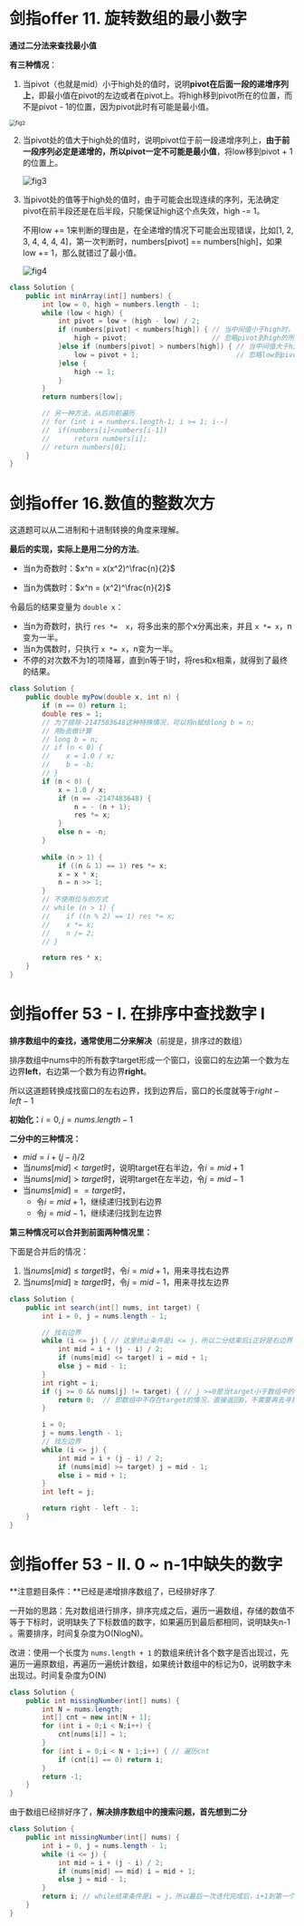 # 剑指offer 11. 旋转数组的最小数字

**通过二分法来查找最小值**

**有三种情况**：

1. 当pivot（也就是mid）小于high处的值时，说明**pivot在后面一段的递增序列上**，即最小值在pivot的左边或者在pivot上。将high移到pivot所在的位置，而不是pivot - 1的位置，因为pivot此时有可能是最小值。

<img src="https://assets.leetcode-cn.com/solution-static/jianzhi_11/2.png" alt="fig2" style="zoom:67%;" />



2. 当pivot处的值大于high处的值时，说明pivot位于前一段递增序列上，**由于前一段序列必定是递增的，所以pivot一定不可能是最小值**，将low移到pivot + 1的位置上。

   ![fig3](https://assets.leetcode-cn.com/solution-static/jianzhi_11/3.png)



3. 当pivot处的值等于high处的值时，由于可能会出现连续的序列，无法确定pivot在前半段还是在后半段，只能保证high这个点失效，high -= 1。

   不用low += 1来判断的理由是，在全递增的情况下可能会出现错误，比如[1, 2, 3, 4, 4, 4, 4]，第一次判断时，numbers[pivot] == numbers[high]，如果low += 1，那么就错过了最小值。

   ![fig4](https://assets.leetcode-cn.com/solution-static/jianzhi_11/4.png)

```java
class Solution {
    public int minArray(int[] numbers) {
        int low = 0, high = numbers.length - 1;
        while (low < high) {
            int pivot = low + (high - low) / 2;
            if (numbers[pivot] < numbers[high]) { // 当中间值小于high时，
                high = pivot;                     // 忽略pivot到high的所有数
            }else if (numbers[pivot] > numbers[high]) { // 当中间值大于high时，
                low = pivot + 1;                        // 忽略low到pivot的所有数
            }else {
                high -= 1;
            }
        }
        return numbers[low];

        // 另一种方法，从后向前遍历
        // for (int i = numbers.length-1; i >= 1; i--) 
		// 	if(numbers[i]<numbers[i-1])
		// 		return numbers[i];
		// return numbers[0];
    }
}
```



# 剑指offer 16.数值的整数次方

这道题可以从二进制和十进制转换的角度来理解。

**最后的实现，实际上是用二分的方法**。

* 当n为奇数时：$x^n = x(x^2)^\frac{n}{2}$

* 当n为偶数时：$x^n = (x^2)^\frac{n}{2}$

令最后的结果变量为 `double x`：

* 当n为奇数时，执行 `res *=  x`，将多出来的那个x分离出来，并且 `x *= x`，n变为一半。
* 当n为偶数时，只执行 `x *= x`，n变为一半。
* 不停的对次数不为1的项降幂，直到n等于1时，将res和x相乘，就得到了最终的结果。



```java
class Solution {
    public double myPow(double x, int n) {
        if (n == 0) return 1;
        double res = 1;
        // 为了排除-2147583648这种特殊情况，可以将n赋给long b = n;
        // 用b去做计算
        // long b = n;
        // if (n < 0) {
        //    x = 1.0 / x;
        //    b = -b;
        // }
        if (n < 0) {
            x = 1.0 / x;
            if (n == -2147483648) {
                n = - (n + 1);
                res *= x;
            }
            else n = -n;
        }
        
        while (n > 1) {
            if ((n & 1) == 1) res *= x;
            x = x * x;
            n = n >> 1;
        }
        // 不使用位与的方式
        // while (n > 1) {
        //    if ((n % 2) == 1) res *= x;
        //    x *= x;
        //    n /= 2;
        // }

        return res * x;
    }
}
```



# 剑指offer 53 - I. 在排序中查找数字 I

**排序数组中的查找，通常使用二分来解决**（前提是，排序过的数组）

排序数组中nums中的所有数字target形成一个窗口，设窗口的左边第一个数为左边界**left**，右边第一个数为有边界**right**。

所以这道题转换成找窗口的左右边界，找到边界后，窗口的长度就等于$right - left - 1$



**初始化：**$i=0,j=nums.length - 1$

**二分中的三种情况：**

* $mid = i + (j - i) / 2$
* 当$nums[mid] < target$时，说明target在右半边，令$i=mid+1$
* 当$nums[mid]>target$时，说明target在左半边，令$j = mid - 1$
* 当$nums[mid]==target$时，
  * 令$i = mid + 1$，继续递归找到右边界
  * 令$j = mid - 1$，继续递归找到左边界

**第三种情况可以合并到前面两种情况里：**

下面是合并后的情况：

1. 当$nums[mid]\leq target$时，令$i = mid + 1$，用来寻找右边界
2. 当$nums[mid] \geq target$时，令$j=mid-1$，用来寻找左边界

```java
class Solution {
    public int search(int[] nums, int target) {
        int i = 0, j = nums.length - 1;

        // 找右边界
        while (i <= j) { // 这里终止条件是i <= j，所以二分结束后i正好是右边界
            int mid = i + (j - i) / 2;
            if (nums[mid] <= target) i = mid + 1;
            else j = mid - 1;
        }
        int right = i;
        if (j >= 0 && nums[j] != target) { // j >=0是当target小于数组中的所有数时的情况，nums[j] != target是target大于数组中所有数时的情况
            return 0;  // 即数组中不存在target的情况，直接返回0，不需要再去寻找左边界了
        }

        i = 0;
        j = nums.length - 1;
        // 找左边界
        while (i <= j) {
            int mid = i + (j - i) / 2;
            if (nums[mid] >= target) j = mid - 1;
            else i = mid + 1;
        }
        int left = j;

        return right - left - 1;
    }
}
```



# 剑指offer 53 - II. 0 ~ n-1中缺失的数字

**注意题目条件：**已经是递增排序数组了，已经排好序了

一开始的思路：先对数组进行排序，排序完成之后，遍历一遍数组，存储的数值不等于下标时，说明缺失了下标数值的数字，如果遍历到最后都相同，说明缺失n-1 。需要排序，时间复杂度为O(NlogN)。



改进：使用一个长度为 `nums.length + 1` 的数组来统计各个数字是否出现过，先遍历一遍原数组，再遍历一遍统计数组，如果统计数组中的标记为0，说明数字未出现过。时间复杂度为O(N)

```java
class Solution {
    public int missingNumber(int[] nums) {
        int N = nums.length;
        int[] cnt = new int[N + 1];
        for (int i = 0;i < N;i++) {
            cnt[nums[i]] = 1;
        }
        for (int i = 0;i < N + 1;i++) { // 遍历cnt
            if (cnt[i] == 0) return i;
        }
        return -1;
    }
}
```



由于数组已经排好序了，**解决排序数组中的搜索问题，首先想到二分**

```java
class Solution {
    public int missingNumber(int[] nums) {
        int i = 0, j = nums.length - 1;
        while (i <= j) {
            int mid = i + (j - i) / 2;
            if (nums[mid] == mid) i = mid + 1;
            else j = mid - 1;
        }
        return i; // while结束条件是i = j，所以最后一次迭代完成后，i+1到第一个不等于下标的值或者i本身就是第一个不等于下标的值
    }
}
```

